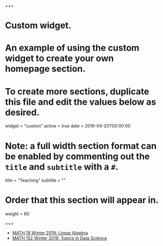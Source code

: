 +++
# Custom widget.
# An example of using the custom widget to create your own homepage section.
# To create more sections, duplicate this file and edit the values below as desired.
widget = "custom"
active = true
date = 2016-04-20T00:00:00

# Note: a full width section format can be enabled by commenting out the `title` and `subtitle` with a `#`.
title = "Teaching"
subtitle = ""

# Order that this section will appear in.
weight = 60

+++


  * [MATH 18 Winter 2019: Linear Algebra](https://www.thanghuynh.io/teaching/math18_winter19/home.html)
  * [MATH 152 Winter 2019: Topics in Data Science](https://www.thanghuynh.io/teaching/math152_winter19/home.html)





